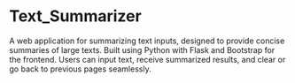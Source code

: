 # Text_Summarizer
A web application for summarizing text inputs, designed to provide concise summaries of large texts. Built using Python with Flask and Bootstrap for the frontend. Users can input text, receive summarized results, and clear or go back to previous pages seamlessly.
